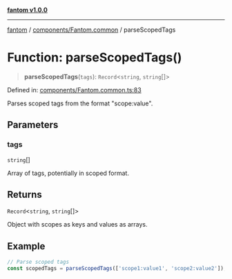 [**fantom v1.0.0**](../../../README.md)

***

[fantom](../../../README.md) / [components/Fantom.common](../README.md) / parseScopedTags

# Function: parseScopedTags()

> **parseScopedTags**(`tags`): `Record`\<`string`, `string`[]\>

Defined in: [components/Fantom.common.ts:83](https://github.com/ispyhumanfly/fantom/blob/e7920176802f84bedc42f01e77d9e82bb3e8e1cb/components/Fantom.common.ts#L83)

Parses scoped tags from the format "scope:value".

## Parameters

### tags

`string`[]

Array of tags, potentially in scoped format.

## Returns

`Record`\<`string`, `string`[]\>

Object with scopes as keys and values as arrays.

## Example

```ts
// Parse scoped tags
const scopedTags = parseScopedTags(['scope1:value1', 'scope2:value2']);
```
